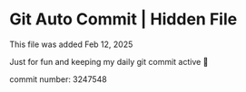 # Git Auto Commit | Hidden File

This file was added Feb 12, 2025

Just for fun and keeping my daily git commit active 🤪

commit number: 3247548
